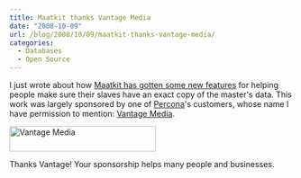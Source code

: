 ```yaml
---
title: Maatkit thanks Vantage Media
date: "2008-10-09"
url: /blog/2008/10/09/maatkit-thanks-vantage-media/
categories:
  - Databases
  - Open Source
---
```

I just wrote about how [Maatkit has gotten some new features][1] for helping people make sure their slaves have an exact copy of the master's data. This work was largely sponsored by one of [Percona][2]'s customers, whose name I have permission to mention: [Vantage Media][3].

[<img src="http://www.vantagemedia.com/images/logo.gif" alt="Vantage Media" width="260" height="45" />][3]

Thanks Vantage! Your sponsorship helps many people and businesses.

 [1]: /blog/2008/10/04/how-to-check-mysql-replication-integrity-continually/
 [2]: http://www.percona.com/
 [3]: http://www.vantagemedia.com/
